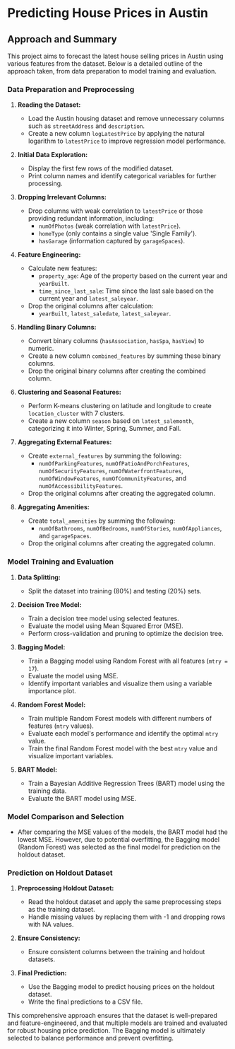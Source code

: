 
# Predicting House Prices in Austin

## Approach and Summary

This project aims to forecast the latest house selling prices in Austin using various features from the dataset. Below is a detailed outline of the approach taken, from data preparation to model training and evaluation.

### Data Preparation and Preprocessing

1. **Reading the Dataset:**
   - Load the Austin housing dataset and remove unnecessary columns such as `streetAddress` and `description`.
   - Create a new column `logLatestPrice` by applying the natural logarithm to `latestPrice` to improve regression model performance.

2. **Initial Data Exploration:**
   - Display the first few rows of the modified dataset.
   - Print column names and identify categorical variables for further processing.

3. **Dropping Irrelevant Columns:**
   - Drop columns with weak correlation to `latestPrice` or those providing redundant information, including:
     - `numOfPhotos` (weak correlation with `latestPrice`).
     - `homeType` (only contains a single value 'Single Family').
     - `hasGarage` (information captured by `garageSpaces`).

4. **Feature Engineering:**
   - Calculate new features:
     - `property_age`: Age of the property based on the current year and `yearBuilt`.
     - `time_since_last_sale`: Time since the last sale based on the current year and `latest_saleyear`.
   - Drop the original columns after calculation:
     - `yearBuilt`, `latest_saledate`, `latest_saleyear`.

5. **Handling Binary Columns:**
   - Convert binary columns (`hasAssociation`, `hasSpa`, `hasView`) to numeric.
   - Create a new column `combined_features` by summing these binary columns.
   - Drop the original binary columns after creating the combined column.

6. **Clustering and Seasonal Features:**
   - Perform K-means clustering on latitude and longitude to create `location_cluster` with 7 clusters.
   - Create a new column `season` based on `latest_salemonth`, categorizing it into Winter, Spring, Summer, and Fall.

7. **Aggregating External Features:**
   - Create `external_features` by summing the following:
     - `numOfParkingFeatures`, `numOfPatioAndPorchFeatures`, `numOfSecurityFeatures`, `numOfWaterfrontFeatures`, `numOfWindowFeatures`, `numOfCommunityFeatures`, and `numOfAccessibilityFeatures`.
   - Drop the original columns after creating the aggregated column.

8. **Aggregating Amenities:**
   - Create `total_amenities` by summing the following:
     - `numOfBathrooms`, `numOfBedrooms`, `numOfStories`, `numOfAppliances`, and `garageSpaces`.
   - Drop the original columns after creating the aggregated column.

### Model Training and Evaluation

1. **Data Splitting:**
   - Split the dataset into training (80%) and testing (20%) sets.

2. **Decision Tree Model:**
   - Train a decision tree model using selected features.
   - Evaluate the model using Mean Squared Error (MSE).
   - Perform cross-validation and pruning to optimize the decision tree.

3. **Bagging Model:**
   - Train a Bagging model using Random Forest with all features (`mtry = 17`).
   - Evaluate the model using MSE.
   - Identify important variables and visualize them using a variable importance plot.

4. **Random Forest Model:**
   - Train multiple Random Forest models with different numbers of features (`mtry` values).
   - Evaluate each model's performance and identify the optimal `mtry` value.
   - Train the final Random Forest model with the best `mtry` value and visualize important variables.

5. **BART Model:**
   - Train a Bayesian Additive Regression Trees (BART) model using the training data.
   - Evaluate the BART model using MSE.

### Model Comparison and Selection

- After comparing the MSE values of the models, the BART model had the lowest MSE. However, due to potential overfitting, the Bagging model (Random Forest) was selected as the final model for prediction on the holdout dataset.

### Prediction on Holdout Dataset

1. **Preprocessing Holdout Dataset:**
   - Read the holdout dataset and apply the same preprocessing steps as the training dataset.
   - Handle missing values by replacing them with -1 and dropping rows with NA values.

2. **Ensure Consistency:**
   - Ensure consistent columns between the training and holdout datasets.

3. **Final Prediction:**
   - Use the Bagging model to predict housing prices on the holdout dataset.
   - Write the final predictions to a CSV file.

This comprehensive approach ensures that the dataset is well-prepared and feature-engineered, and that multiple models are trained and evaluated for robust housing price prediction. The Bagging model is ultimately selected to balance performance and prevent overfitting.
